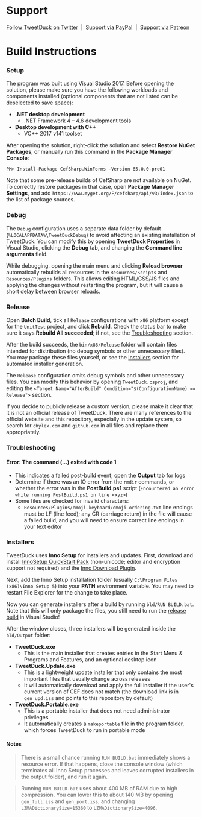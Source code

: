 # Support

[Follow TweetDuck on Twitter](https://twitter.com/TryMyAwesomeApp) &nbsp;|&nbsp; [Support via PayPal](https://paypal.me/chylex) &nbsp;|&nbsp; [Support via Patreon](https://www.patreon.com/chylex)

# Build Instructions

### Setup

The program was built using Visual Studio 2017. Before opening the solution, please make sure you have the following workloads and components installed (optional components that are not listed can be deselected to save space):
* **.NET desktop development**
  * .NET Framework 4 – 4.6 development tools
* **Desktop development with C++**
  * VC++ 2017 v141 toolset

After opening the solution, right-click the solution and select **Restore NuGet Packages**, or manually run this command in the **Package Manager Console**:
```
PM> Install-Package CefSharp.WinForms -Version 65.0.0-pre01
```

Note that some pre-release builds of CefSharp are not available on NuGet. To correctly restore packages in that case, open **Package Manager Settings**, and add `https://www.myget.org/F/cefsharp/api/v3/index.json` to the list of package sources.

### Debug

The `Debug` configuration uses a separate data folder by default (`%LOCALAPPDATA%\TweetDuckDebug`) to avoid affecting an existing installation of TweetDuck. You can modify this by opening **TweetDuck Properties** in Visual Studio, clicking the **Debug** tab, and changing the **Command line arguments** field.

While debugging, opening the main menu and clicking **Reload browser** automatically rebuilds all resources in the `Resources/Scripts` and `Resources/Plugins` folders. This allows editing HTML/CSS/JS files and applying the changes without restarting the program, but it will cause a short delay between browser reloads.

### Release

Open **Batch Build**, tick all `Release` configurations with `x86` platform except for the `UnitTest` project, and click **Rebuild**. Check the status bar to make sure it says **Rebuild All succeeded**; if not, see the [Troubleshooting](#troubleshooting) section.

After the build succeeds, the `bin/x86/Release` folder will contain files intended for distribution (no debug symbols or other unnecessary files). You may package these files yourself, or see the [Installers](#installers) section for automated installer generation.

The `Release` configuration omits debug symbols and other unnecessary files. You can modify this behavior by opening `TweetDuck.csproj`, and editing the `<Target Name="AfterBuild" Condition="$(ConfigurationName) == Release">` section.

If you decide to publicly release a custom version, please make it clear that it is not an official release of TweetDuck. There are many references to the official website and this repository, especially in the update system, so search for `chylex.com` and `github.com` in all files and replace them appropriately.

### Troubleshooting

#### Error: The command (...) exited with code 1
- This indicates a failed post-build event, open the **Output** tab for logs
- Determine if there was an IO error from the `rmdir` commands, or whether the error was in the **PostBuild.ps1** script (`Encountered an error while running PostBuild.ps1 on line <xyz>`)
- Some files are checked for invalid characters:
  - `Resources/Plugins/emoji-keyboard/emoji-ordering.txt` line endings must be LF (line feed); any CR (carriage return) in the file will cause a failed build, and you will need to ensure correct line endings in your text editor

### Installers

TweetDuck uses **Inno Setup** for installers and updates. First, download and install [InnoSetup QuickStart Pack](http://www.jrsoftware.org/isdl.php) (non-unicode; editor and encryption support not required) and the [Inno Download Plugin](https://code.google.com/archive/p/inno-download-plugin).

Next, add the Inno Setup installation folder (usually `C:\Program Files (x86)\Inno Setup 5`) into your **PATH** environment variable. You may need to restart File Explorer for the change to take place.

Now you can generate installers after a build by running `bld/RUN BUILD.bat`. Note that this will only package the files, you still need to run the [release build](#release) in Visual Studio!

After the window closes, three installers will be generated inside the `bld/Output` folder:
* **TweetDuck.exe**
  * This is the main installer that creates entries in the Start Menu & Programs and Features, and an optional desktop icon
* **TweetDuck.Update.exe**
  * This is a lightweight update installer that only contains the most important files that usually change across releases
  * It will automatically download and apply the full installer if the user's current version of CEF does not match (the download link is in `gen_upd.iss` and points to this repository by default)
* **TweetDuck.Portable.exe**
  * This is a portable installer that does not need administrator privileges
  * It automatically creates a `makeportable` file in the program folder, which forces TweetDuck to run in portable mode

#### Notes

> There is a small chance running `RUN BUILD.bat` immediately shows a resource error. If that happens, close the console window (which terminates all Inno Setup processes and leaves corrupted installers in the output folder), and run it again.

> Running `RUN BUILD.bat` uses about 400 MB of RAM due to high compression. You can lower this to about 140 MB by opening `gen_full.iss` and `gen_port.iss`, and changing `LZMADictionarySize=15360` to `LZMADictionarySize=4096`.

